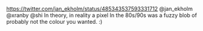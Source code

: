 https://twitter.com/jan_ekholm/status/485343537593331712 @jan_ekholm @xranby @shi In theory, in reality a pixel In the 80s/90s was a fuzzy blob of probably not the colour you wanted. :)